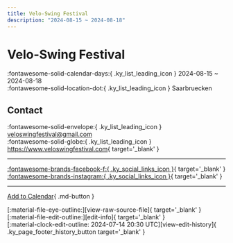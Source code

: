 ```yaml
---
title: Velo-Swing Festival
description: "2024-08-15 ~ 2024-08-18"
---
```


# Velo-Swing Festival 

:fontawesome-solid-calendar-days:{ .ky_list_leading_icon } 2024-08-15 ~ 2024-08-18  
:fontawesome-solid-location-dot:{ .ky_list_leading_icon } Saarbruecken  

## Contact

:fontawesome-solid-envelope:{ .ky_list_leading_icon } <veloswingfestival@gmail.com>  
:fontawesome-solid-globe:{ .ky_list_leading_icon } <https://www.veloswingfestival.com>{ target='_blank' }  

---

 [:fontawesome-brands-facebook-f:{ .ky_social_links_icon }](https://www.facebook.com/VeloSwingFestival){ target='_blank' } [:fontawesome-brands-instagram:{ .ky_social_links_icon }](https://instagram.com/lindyhopsaarbruecken){ target='_blank' }

---

[Add to Calendar](https://swing.news/ics/en/2024/de/velo-swing-festival-2024.ics){ .md-button }

<div class="ky_page_footer" markdown>
<div class="ky_page_footer_trailing" markdown="span">
[:material-file-eye-outline:][view-raw-source-file]{ target='_blank' }
[:material-file-edit-outline:][edit-info]{ target='_blank' }
</div>
<div class="ky_page_footer_leading" markdown="span">
[:material-clock-edit-outline: 2024-07-14 20:30 UTC][view-edit-history]{ .ky_page_footer_history_button target='_blank' }
</div>
</div>

[view-raw-source-file]: https://github.com/swingdance/events/blob/main/2024/de/velo-swing-festival-2024.json "View Raw Source File"
[edit-info]: https://github.com/swingdance/events/issues/new?assignees=&labels=update+event&projects=&template=03-update_entity.yml&title=%5B2024%2Fde%5D%20Velo-Swing%20Festival&region=de&year=2024&id=velo-swing-festival-2024&name=Velo-Swing%20Festival&org_id= "Edit Info"

[view-edit-history]: https://github.com/swingdance/events/commits/main/2024/de/velo-swing-festival-2024.json "View Edit History"
